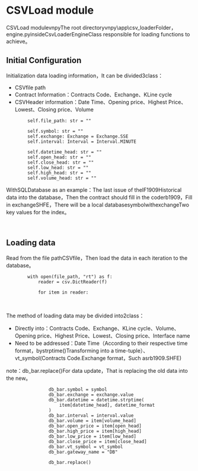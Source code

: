 # CSVLoad module

CSVLoad modulevnpyThe root directoryvnpy\app\csv_loaderFolder，engine.pyinsideCsvLoaderEngineClass responsible for loading functions to achieve。

## Initial Configuration
Initialization data loading information，It can be divided3class：

- CSVfile path
- Contract Information：Contracts Code、Exchange、KLine cycle
- CSVHeader information：Date Time、Opening price、Highest Price、Lowest、Closing price、Volume

```
        self.file_path: str = ""

        self.symbol: str = ""
        self.exchange: Exchange = Exchange.SSE
        self.interval: Interval = Interval.MINUTE

        self.datetime_head: str = ""
        self.open_head: str = ""
        self.close_head: str = ""
        self.low_head: str = ""
        self.high_head: str = ""
        self.volume_head: str = ""
```
WithSQLDatabase as an example：The last issue of theIF1909Historical data into the database，Then the contract should fill in the coderb1909，Fill in exchangeSHFE，There will be a local databasesymbolwithexchangeTwo key values ​​for the index。

&nbsp;

## Loading data

Read from the file pathCSVfile，Then load the data in each iteration to the database。
```
        with open(file_path, "rt") as f:
            reader = csv.DictReader(f)

            for item in reader:
```

&nbsp;

The method of loading data may be divided into2class：
- Directly into：Contracts Code、Exchange、KLine cycle、Volume、Opening price、Highest Price、Lowest、Closing price、Interface name
- Need to be addressed：Date Time（According to their respective time format，bystrptime()Transforming into a time-tuple）、vt_symbol(Contracts Code.Exchange format，Such asrb1909.SHFE)

note：db_bar.replace()For data update，That is replacing the old data into the new。
```
                db_bar.symbol = symbol
                db_bar.exchange = exchange.value
                db_bar.datetime = datetime.strptime(
                    item[datetime_head], datetime_format
                )
                db_bar.interval = interval.value
                db_bar.volume = item[volume_head]
                db_bar.open_price = item[open_head]
                db_bar.high_price = item[high_head]
                db_bar.low_price = item[low_head]
                db_bar.close_price = item[close_head]
                db_bar.vt_symbol = vt_symbol
                db_bar.gateway_name = "DB"

                db_bar.replace()
```


